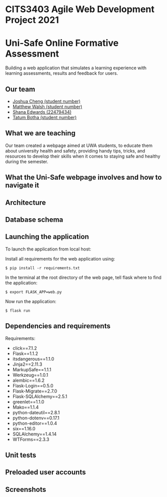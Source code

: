 # CITS3403 Agile Web Development Project 2021
# Uni-Safe Online Formative Assessment
Building a web application that simulates a learning experience with learning assessments, results and feedback for users. 

## Our team
- [Joshua Cheng (student number)](https://github.com/JoshCUni)
- [Matthew Walsh (student number)](https://www.example.com)
- [Shana Edwards (22479434)](https://github.com/shana-edwards)
- [Tatum Botha (student number)](https://github.com/tatum-botha)

## What we are teaching
Our team created a webpage aimed at UWA students, to educate them about university health and safety, providing handy tips, tricks, and resources to develop their skills when it comes to 
staying safe and healthy during the semester.

## What the Uni-Safe webpage involves and how to navigate it


## Architecture

## Database schema


## Launching the application
To launch the application from local host:

Install all requirements for the web application using:

``` $ pip install -r requirements.txt ``` 

In the terminal at the root directory of the web page, tell flask where to find the application:

``` $ export FLASK_APP=web.py ```

Now run the application:

``` $ flask run ```


## Dependencies and requirements
Requirements:
- click==7.1.2
- Flask==1.1.2
- itsdangerous==1.1.0
- Jinja2==2.11.3
- MarkupSafe==1.1.1
- Werkzeug==1.0.1
- alembic==1.6.2
- Flask-Login==0.5.0
- Flask-Migrate==2.7.0
- Flask-SQLAlchemy==2.5.1
- greenlet==1.1.0
- Mako==1.1.4
- python-dateutil==2.8.1
- python-dotenv==0.17.1
- python-editor==1.0.4
- six==1.16.0
- SQLAlchemy==1.4.14
- WTForms==2.3.3


## Unit tests

## Preloaded user accounts

## Screenshots

